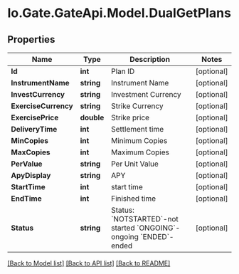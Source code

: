 
# Io.Gate.GateApi.Model.DualGetPlans

## Properties

Name | Type | Description | Notes
------------ | ------------- | ------------- | -------------
**Id** | **int** | Plan ID | [optional] 
**InstrumentName** | **string** | Instrument Name | [optional] 
**InvestCurrency** | **string** | Investment Currency | [optional] 
**ExerciseCurrency** | **string** | Strike Currency | [optional] 
**ExercisePrice** | **double** | Strike price | [optional] 
**DeliveryTime** | **int** | Settlement time | [optional] 
**MinCopies** | **int** | Minimum Copies | [optional] 
**MaxCopies** | **int** | Maximum Copies | [optional] 
**PerValue** | **string** | Per Unit Value | [optional] 
**ApyDisplay** | **string** | APY | [optional] 
**StartTime** | **int** | start time | [optional] 
**EndTime** | **int** | Finished time | [optional] 
**Status** | **string** | Status:   &#x60;NOTSTARTED&#x60;-not started  &#x60;ONGOING&#x60;-ongoing  &#x60;ENDED&#x60;-ended | [optional] 

[[Back to Model list]](../README.md#documentation-for-models)
[[Back to API list]](../README.md#documentation-for-api-endpoints)
[[Back to README]](../README.md)
